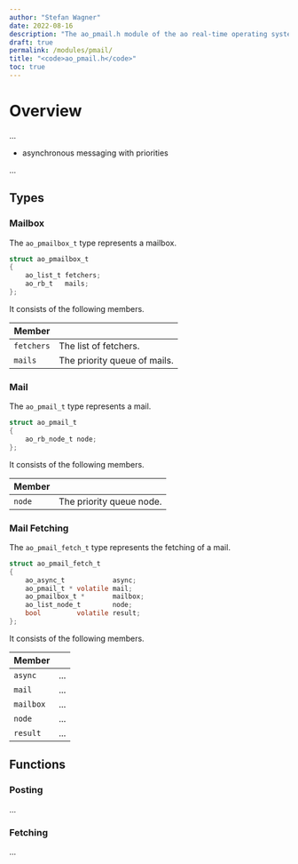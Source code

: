 ```yaml
---
author: "Stefan Wagner"
date: 2022-08-16
description: "The ao_pmail.h module of the ao real-time operating system."
draft: true
permalink: /modules/pmail/
title: "<code>ao_pmail.h</code>"
toc: true
---
```


# Overview

...

- asynchronous messaging with priorities

...

## Types

### Mailbox

The `ao_pmailbox_t` type represents a mailbox.

```c
struct ao_pmailbox_t
{
    ao_list_t fetchers;
    ao_rb_t   mails;
};
```

It consists of the following members.

| Member | |
|--------|-|
| `fetchers` | The list of fetchers. |
| `mails` | The priority queue of mails. |

### Mail

The `ao_pmail_t` type represents a mail.

```c
struct ao_pmail_t
{
    ao_rb_node_t node;
};
```

It consists of the following members.

| Member | |
|--------|-|
| `node` | The priority queue node. |

### Mail Fetching

The `ao_pmail_fetch_t` type represents the fetching of a mail.

```c
struct ao_pmail_fetch_t
{
    ao_async_t            async;
    ao_pmail_t * volatile mail;
    ao_pmailbox_t *       mailbox;
    ao_list_node_t        node;
    bool         volatile result;
};
```

It consists of the following members.

| Member | |
|--------|-|
| `async` | ... |
| `mail` | ... |
| `mailbox` | ... |
| `node` | ... |
| `result` | ... |

## Functions

### Posting

...

### Fetching

...
